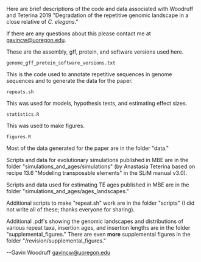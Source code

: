 Here are brief descriptions of the code and data associated with Woodruff and Teterina 2019 "Degradation of the repetitive genomic landscape in a close relative of _C. elegans_."

If there are any questions about this please contact me at gavincw@uoregon.edu.


These are the assembly, gff, protein, and software versions used here.
```
genome_gff_protein_software_versions.txt
```

This is the code used to annotate repetitive sequences in genome sequences and to generate the data for the paper.
```
repeats.sh
```

This was used for models, hypothesis tests, and estimating effect sizes.
```
statistics.R
```

This was used to make figures.
```
figures.R
```

Most of the data generated for the paper are in the folder "data."

Scripts and data for evolutionary simulations published in MBE are in the folder "simulations_and_ages/simulations" (by Anastasia Teterina based on recipe 13.6 "Modeling transposable elements" in the SLiM manual v3.0).

Scripts and data used for estimating TE ages published in MBE are in the folder "simulations_and_ages/ages_landscapes."

Additional scripts to make "repeat.sh" work are in the folder "scripts" (I did not write all of these; thanks everyone for sharing).

Additional .pdf's showing the genomic landscapes and distributions of various repeat taxa, insertion ages, and insertion lengths are in the folder "supplemental_figures." There are even **more** supplemental figures in the folder "/revision/supplemental_figures."



--Gavin Woodruff
gavincw@uoregon.edu
